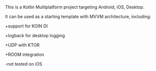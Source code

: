 This is a Kotlin Multiplatform project targeting Android, iOS, Desktop. 

It can be used as a starting template with MVVM architecture, including:

+support for KOIN DI

+logback for desktop logging

+UDP with KTOR

+ROOM integration

-not tested on iOS 